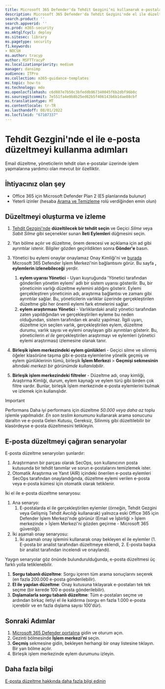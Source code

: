 ```yaml
---
title: Microsoft 365 Defender'da Tehdit Gezgini’ni kullanarak e-postaları arayın ve tehditleri düzeltin
description: Microsoft 365 Defender'da Tehdit Gezgini'nde el ile düzeltme gerçekleştirme adımları, en iyi performansı elde etme ve düzeltmeyi çağıran senaryolar da dahil olmak üzere.
search.product: ''
search.appverid: ''
ms.prod: m365-security
ms.mktglfcycl: deploy
ms.sitesec: library
ms.pagetype: security
f1.keywords:
- NOCSH
ms.author: tracyp
author: MSFTTracyP
ms.localizationpriority: medium
manager: dansimp
audience: ITPro
ms.collection: m365-guidance-templates
ms.topic: how-to
ms.technology: mdo
ms.openlocfilehash: c6d887e7b50c3bfeddb967340045f6b2dbf96b0c
ms.sourcegitcommit: 7e551fa4e9b8b25ed62b5f406143b6b1dae08cbf
ms.translationtype: MT
ms.contentlocale: tr-TR
ms.lasthandoff: 08/01/2022
ms.locfileid: "67107337"
---
```

# <a name="steps-to-use-manual-email-remediation-in-threat-explorer"></a>Tehdit Gezgini'nde el ile e-posta düzeltmeyi kullanma adımları

Email düzeltme, yöneticilerin tehdit olan e-postalar üzerinde işlem yapmalarına yardımcı olan mevcut bir özelliktir.

## <a name="what-youll-need"></a>İhtiyacınız olan şey
- Office 365 için Microsoft Defender Plan 2 (E5 planlarında bulunur)
- Yeterli izinler (hesaba [Arama ve Temizleme](https://sip.security.microsoft.com/securitypermissions) rolü verdiğinden emin olun)

## <a name="create-and-track-the-remediation"></a>Düzeltmeyi oluşturma ve izleme

1. [Tehdit Gezgini'nde](https://security.microsoft.com/threatexplorer) **düzeltilecek bir tehdit seçin** ve Geçici *Silme* veya *Sabit Silme* gibi seçenekler sunan **İleti Eylemleri** düğmesini seçin.
1. Yan bölme açılır ve düzeltme, önem derecesi ve açıklama için ad gibi ayrıntılar istenir. Bilgiler gözden geçirildikten sonra **Gönder'e** basın.
1. Yönetici bu eylemi onaylar onaylamaz Onay Kimliği'ni ve [burada](https://security.microsoft.com/action-center/history) Microsoft 365 Defender İşlem Merkezi'nin bağlantısını görür. Bu sayfa **, eylemlerin izlenebileceği** yerdir.

    1. **eylem uyarısı Yönetici** - Uyarı kuyruğunda 'Yönetici tarafından gönderilen yönetim eylemi' adlı bir sistem uyarısı gösterilir. Bu, bir yöneticinin varlığı düzeltme eylemini aldığını gösterir. Eylemi gerçekleştiren yöneticinin adı, araştırma bağlantısı ve zamanı gibi ayrıntılar sağlar. Bu, yöneticilerin varlıklar üzerinde gerçekleştirilen düzeltme gibi her önemli eylemi fark etmelerini sağlar.
    1. **eylem araştırması Yönetici** - Varlıklardaki analiz yönetici tarafından zaten yapıldığından ve gerçekleştirilen eyleme bu neden olduğundan, sistem tarafından ek analiz yapılmaz. İlgili uyarı, düzeltme için seçilen varlık, gerçekleştirilen eylem, düzeltme durumu, varlık sayısı ve eylemi onaylayan gibi ayrıntıları gösterir. Bu, yöneticilerin *el ile* gerçekleştirilen araştırmayı ve eylemleri (yönetici eylemi araştırması) izlemesine olanak tanır.
1. **Birleşik işlem merkezindeki eylem günlükleri** - Geçici silme ve silinmiş öğeler klasörüne taşıma gibi e-posta eylemlerine yönelik geçmiş ve eylem günlüklerinin tümü, birleşik **İşlem Merkezi** > **Geçmişi sekmesinin** altındaki *merkezi bir görünümde kullanılabilir*. 
1. **Birleşik işlem merkezindeki filtreler** - Düzeltme adı, onay kimliği, Araştırma Kimliği, durum, eylem kaynağı ve eylem türü gibi birden çok filtre vardır. Bunlar, birleşik İşlem merkezinde e-posta eylemlerini bulmak ve izlemek için kullanışlıdır.

> [!IMPORTANT]
> Performans Daha iyi performans için düzeltme *50.000 veya daha az* toplu işlemle yapılmalıdır. *En son teslim konumunu* kullanarak arama sonucunu daraltın ve e-posta Gelen Kutusu, Gereksiz, Silinmiş gibi düzeltilebilir bir klasördeyse e-posta düzeltmesini tetikleyin.

## <a name="scenarios-that-call-for-email-remediation"></a>E-posta düzeltmeyi çağıran senaryolar

E-posta düzeltme senaryoları şunlardır:

1. Araştırmanın bir parçası olarak SecOps, son kullanıcının posta kutusunda bir tehdit tanımlar ve sorun e-postalarını temizlemek ister.
1. Otomatik Araştırma ve Yanıt (AIR) içindeki önerilen e-posta eylemleri SecOps tarafından onaylandığında, düzeltme eylemi verilen e-posta veya e-posta kümesi için otomatik olarak tetiklenir.

İki el ile e-posta düzeltme senaryosu:

1. Ana senaryo:
    1. E-postalarda el ile gerçekleştirilen eylemler (örneğin, Tehdit Gezgini veya Gelişmiş Tehdit Avcılığı kullanarak) yalnızca eski Office 365 için Defender İşlem Merkezi'nde görünür (Email ve İşbirliği > İşlem merkezinde > İşlem Merkezi'ni gözden geçirme - Microsoft 365 güvenliği).  
1. İki aşamalı onay senaryosu:
    1. İki aşamalı onay işlemini kullanarak onay bekleyen el ile eylemler (1. E-posta bir analist tarafından düzeltmeye eklendi, 2. E-posta başka bir analist tarafından incelendi ve onaylandı).

Yaygın senaryolar göz önünde bulundurulduğunda, e-posta düzeltmesi üç farklı yolla tetiklenebilir.

1. **Sorgu tabanlı düzeltme**: Sorgu içeren tüm arama sonuçlarını seçerek (en fazla 200.000 e-posta gönderilebilir).
1. **El ile yapılan düzeltme**: Onay kutusuna tıklayarak e-postaları tek tek seçme (bir kerede 100 e-posta gönderilebilir).
1. **Dışlamalarla sorgu tabanlı düzeltme**: Tüm e-postaları seçme ve ardından birkaç iletiyi el ile kaldırma (sorgu en fazla 1.000 e-posta içerebilir ve en fazla dışlama sayısı 100'dür).

## <a name="next-steps"></a>Sonraki Adımlar
1. [Microsoft 365 Defender portalına](https://security.microsoft.com) gidin ve oturum açın.
1. Gezinti bölmesinde **İşlem merkezi'ni** seçin.
1. **Geçmiş** sekmesine gidin, bekleyen herhangi bir onay listesine tıklayın. Bir yan bölme açılır.  
1. Birleşik işlem merkezinde eylem durumunu izleyin.

## <a name="more-information"></a>Daha fazla bilgi

[E-posta düzeltme hakkında daha fazla bilgi edinin](../../office-365-security/air-review-approve-pending-completed-actions.md)
